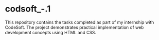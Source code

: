 # codsoft_-.1
This repository contains the tasks completed as part of my internship with CodeSoft. The project demonstrates practical implementation of web development concepts using HTML and CSS.
